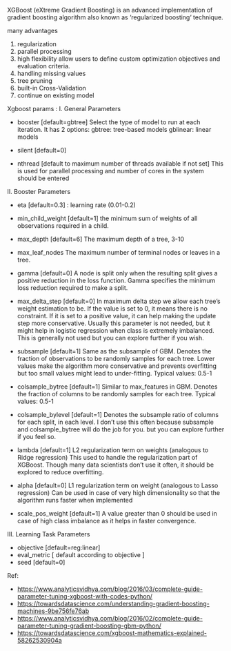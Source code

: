 


XGBoost (eXtreme Gradient Boosting) is an advanced implementation of gradient boosting algorithm
also known as ‘regularized boosting‘ technique.

many advantages
1. regularization
2. parallel processing
3. high flexibility
allow users to define custom optimization objectives and evaluation criteria.
4. handling missing values
5. tree pruning
6. built-in Cross-Validation
7. continue on existing model


Xgboost params : 
I. General Parameters

* booster [default=gbtree]
Select the type of model to run at each iteration. It has 2 options:
gbtree: tree-based models
gblinear: linear models

* silent [default=0]

* nthread [default to maximum number of threads available if not set]
This is used for parallel processing and number of cores in the system should be entered

II. Booster Parameters

* eta [default=0.3] : learning rate (0.01-0.2)

* min_child_weight [default=1]
the minimum sum of weights of all observations required in a child.

* max_depth [default=6]
The maximum depth of a tree, 3-10

* max_leaf_nodes
The maximum number of terminal nodes or leaves in a tree.

* gamma [default=0]
A node is split only when the resulting split gives a positive reduction in the loss function. 
Gamma specifies the minimum loss reduction required to make a split.

* max_delta_step [default=0]
In maximum delta step we allow each tree’s weight estimation to be. If the value is set to 0, it means there is no constraint. If it is set to a positive value, it can help making the update step more conservative.
Usually this parameter is not needed, but it might help in logistic regression when class is extremely imbalanced.
This is generally not used but you can explore further if you wish.
* subsample [default=1]
Same as the subsample of GBM. Denotes the fraction of observations to be randomly samples for each tree.
Lower values make the algorithm more conservative and prevents overfitting but too small values might lead to under-fitting.
Typical values: 0.5-1
* colsample_bytree [default=1]
Similar to max_features in GBM. Denotes the fraction of columns to be randomly samples for each tree.
Typical values: 0.5-1
* colsample_bylevel [default=1]
Denotes the subsample ratio of columns for each split, in each level.
I don’t use this often because subsample and colsample_bytree will do the job for you. but you can explore further if you feel so.
* lambda [default=1]
L2 regularization term on weights (analogous to Ridge regression)
This used to handle the regularization part of XGBoost. Though many data scientists don’t use it often, it should be explored to reduce overfitting.

* alpha [default=0]
L1 regularization term on weight (analogous to Lasso regression)
Can be used in case of very high dimensionality so that the algorithm runs faster when implemented

* scale_pos_weight [default=1]
A value greater than 0 should be used in case of high class imbalance as it helps in faster convergence.
 
 
III. Learning Task Parameters

* objective [default=reg:linear]
* eval_metric [ default according to objective ]
* seed [default=0]

Ref:
* https://www.analyticsvidhya.com/blog/2016/03/complete-guide-parameter-tuning-xgboost-with-codes-python/
* https://towardsdatascience.com/understanding-gradient-boosting-machines-9be756fe76ab
* https://www.analyticsvidhya.com/blog/2016/02/complete-guide-parameter-tuning-gradient-boosting-gbm-python/
* https://towardsdatascience.com/xgboost-mathematics-explained-58262530904a

